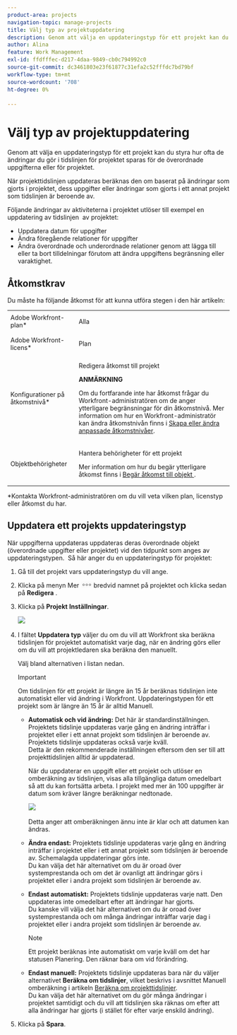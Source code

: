 ```yaml
---
product-area: projects
navigation-topic: manage-projects
title: Välj typ av projektuppdatering
description: Genom att välja en uppdateringstyp för ett projekt kan du styra hur ofta de ändringar du gör i tidslinjen för projektet sparas för de överordnade uppgifterna eller för projektet.
author: Alina
feature: Work Management
exl-id: ffdfffec-d217-4daa-9849-cb0c794992c0
source-git-commit: dc3461803e23f61877c31efa2c52fffdc7bd79bf
workflow-type: tm+mt
source-wordcount: '708'
ht-degree: 0%

---
```


# Välj typ av projektuppdatering

Genom att välja en uppdateringstyp för ett projekt kan du styra hur ofta de ändringar du gör i tidslinjen för projektet sparas för de överordnade uppgifterna eller för projektet.

När projekttidslinjen uppdateras beräknas den om baserat på ändringar som gjorts i projektet, dess uppgifter eller ändringar som gjorts i ett annat projekt som tidslinjen är beroende av.

Följande ändringar av aktiviteterna i projektet utlöser till exempel en uppdatering av tidslinjen  av projektet:

* Uppdatera datum för uppgifter
* Ändra föregående relationer för uppgifter
* Ändra överordnade och underordnade relationer genom att lägga till eller ta bort tilldelningar förutom att ändra uppgiftens begränsning eller varaktighet.

## Åtkomstkrav

<!-- drafted for P&P:

<table style="table-layout:auto"> 
 <col> 
 <col> 
 <tbody> 
  <tr> 
   <td role="rowheader">Adobe Workfront plan*</td> 
   <td> <p>Any </p> </td> 
  </tr> 
  <tr> 
   <td role="rowheader">Adobe Workfront license*</td> 
   <td> <p>Current license: Standard</p> 
   Or
   <p>Legacy license: Plan </p> </td> 
  </tr> 
  <tr> 
   <td role="rowheader">Access level configurations*</td> 
   <td> <p>Edit access to Projects</p> <p><b>NOTE</b>
   
   If you still don't have access, ask your Workfront administrator if they set additional restrictions in your access level. For information on how a Workfront administrator can modify your access level, see <a href="../../../administration-and-setup/add-users/configure-and-grant-access/create-modify-access-levels.md" class="MCXref xref">Create or modify custom access levels</a>.</p> </td> 
  </tr> 
  <tr> 
   <td role="rowheader">Object permissions</td> 
   <td> <p>Manage permissions to a project</p> <p>For information on requesting additional access, see <a href="../../../workfront-basics/grant-and-request-access-to-objects/request-access.md" class="MCXref xref">Request access to objects </a>.</p> </td> 
  </tr> 
 </tbody> 
</table>
-->

Du måste ha följande åtkomst för att kunna utföra stegen i den här artikeln:

<table style="table-layout:auto"> 
 <col> 
 <col> 
 <tbody> 
  <tr> 
   <td role="rowheader">Adobe Workfront-plan*</td> 
   <td> <p>Alla </p> </td> 
  </tr> 
  <tr> 
   <td role="rowheader">Adobe Workfront-licens*</td> 
   <td> <p>Plan </p> </td> 
  </tr> 
  <tr> 
   <td role="rowheader">Konfigurationer på åtkomstnivå*</td> 
   <td> <p>Redigera åtkomst till projekt</p> <p><b>ANMÄRKNING</b>

Om du fortfarande inte har åtkomst frågar du Workfront-administratören om de anger ytterligare begränsningar för din åtkomstnivå. Mer information om hur en Workfront-administratör kan ändra åtkomstnivån finns i <a href="../../../administration-and-setup/add-users/configure-and-grant-access/create-modify-access-levels.md" class="MCXref xref">Skapa eller ändra anpassade åtkomstnivåer</a>.</p> </td>
</tr> 
  <tr> 
   <td role="rowheader">Objektbehörigheter</td> 
   <td> <p>Hantera behörigheter för ett projekt</p> <p>Mer information om hur du begär ytterligare åtkomst finns i <a href="../../../workfront-basics/grant-and-request-access-to-objects/request-access.md" class="MCXref xref">Begär åtkomst till objekt </a>.</p> </td> 
  </tr> 
 </tbody> 
</table>

&#42;Kontakta Workfront-administratören om du vill veta vilken plan, licenstyp eller åtkomst du har.

## Uppdatera ett projekts uppdateringstyp

När uppgifterna uppdateras uppdateras deras överordnade objekt (överordnade uppgifter eller projektet) vid den tidpunkt som anges av uppdateringstypen.  Så här anger du en uppdateringstyp för projektet:

1. Gå till det projekt vars uppdateringstyp du vill ange.
1. Klicka på menyn Mer ![](assets/more-icon.png) bredvid namnet på projektet och klicka sedan på **Redigera** .

1. Klicka på **Projekt** **Inställningar**.

   ![](assets/update-type-field-on-project-edit-box-nwe-350x378.png)

1. I fältet **Uppdatera typ** väljer du om du vill att Workfront ska beräkna tidslinjen för projektet automatiskt varje dag, när en ändring görs eller om du vill att projektledaren ska beräkna den manuellt.

   Välj bland alternativen i listan nedan. 

   >[!IMPORTANT]
   >
   >Om tidslinjen för ett projekt är längre än 15 år beräknas tidslinjen inte automatiskt eller vid ändring i Workfront. Uppdateringstypen för ett projekt som är längre än 15 år är alltid Manuell.

   * **Automatisk och vid ändring:** Det här är standardinställningen. Projektets tidslinje uppdateras varje gång en ändring inträffar i projektet eller i ett annat projekt som tidslinjen är beroende av. Projektets tidslinje uppdateras också varje kväll. \
     Detta är den rekommenderade inställningen eftersom den ser till att projekttidslinjen alltid är uppdaterad.

     När du uppdaterar en uppgift eller ett projekt och utlöser en omberäkning av tidslinjen, visas alla tillgängliga datum omedelbart så att du kan fortsätta arbeta. I projekt med mer än 100 uppgifter är datum som kräver längre beräkningar nedtonade.

     ![](assets/dates-dimmed-when-insline-editing-350x146.png)

     Detta anger att omberäkningen ännu inte är klar och att datumen kan ändras.

   * **Ändra endast:** Projektets tidslinje uppdateras varje gång en ändring inträffar i projektet eller i ett annat projekt som tidslinjen är beroende av. Schemalagda uppdateringar görs inte.\
     Du kan välja det här alternativet om du är oroad över systemprestanda och om det är ovanligt att ändringar görs i projektet eller i andra projekt som tidslinjen är beroende av.

   * **Endast automatiskt:** Projektets tidslinje uppdateras varje natt. Den uppdateras inte omedelbart efter att ändringar har gjorts.\
     Du kanske vill välja det här alternativet om du är oroad över systemprestanda och om många ändringar inträffar varje dag i projektet eller i andra projekt som tidslinjen är beroende av.

     >[!NOTE]
     >
     >Ett projekt beräknas inte automatiskt om varje kväll om det har statusen Planering. Den räknar bara om vid förändring.

   * **Endast manuell:** Projektets tidslinje uppdateras bara när du väljer alternativet **Beräkna om tidslinjer**, vilket beskrivs i avsnittet Manuell omberäkning i artikeln [Beräkna om projekttidslinjer](../../../manage-work/projects/manage-projects/recalculate-project-timeline.md).\
     Du kan välja det här alternativet om du gör många ändringar i projektet samtidigt och du vill att tidslinjen ska räknas om efter att alla ändringar har gjorts (i stället för efter varje enskild ändring).

1. Klicka på **Spara**.
